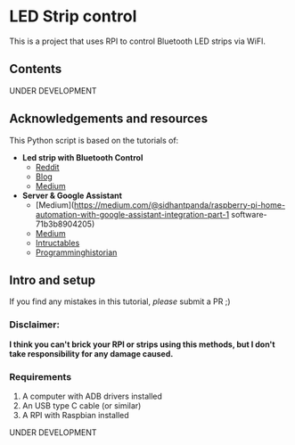 # LED Strip control

This is a project that uses RPI to control Bluetooth LED strips via WiFI.

## Contents

UNDER DEVELOPMENT

## Acknowledgements and resources

This Python script is based on the tutorials of:
  - **Led strip with Bluetooth Control**
    - [Reddit](https://www.reddit.com/r/homeassistant/comments/gnjqlp/reverse_engineering_bluetooth_led_strip_light/)
    - [Blog](http://nilhcem.com/iot/reverse-engineering-bluetooth-led-name-badge)
    - [Medium](https://medium.com/@urish/reverse-engineering-a-bluetooth-lightbulb-56580fcb7546)
  - **Server & Google Assistant**
    - [Medium](https://medium.com/@sidhantpanda/raspberry-pi-home-automation-with-google-assistant-integration-part-1 software-71b3b8904205)
    - [Medium](https://medium.com/sysf/introduction-to-iot-with-raspberry-pi-and-node-js-using-rgb-led-lights-77f4750a5ea9)
    - [Intructables](https://www.instructables.com/Google-Home-Raspberry-Pi-Power-Strip/)
    - [Programminghistorian](https://programminghistorian.org/en/lessons/creating-apis-with-python-and-flask#installing-python-and-flask)
## Intro and setup

If you find any mistakes in this tutorial, _please_ submit a PR ;)

### **Disclaimer:**
**I think you can't brick your RPI or strips using this methods, but I don't take responsibility for any damage caused.**  

### Requirements

1. A computer with ADB drivers installed
2. An USB type C cable (or similar)
3. A RPI with Raspbian installed

UNDER DEVELOPMENT
